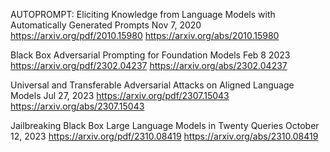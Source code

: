 AUTOPROMPT: Eliciting Knowledge from Language Models with Automatically Generated Prompts
Nov 7, 2020
https://arxiv.org/pdf/2010.15980
https://arxiv.org/abs/2010.15980

Black Box Adversarial Prompting for Foundation Models
Feb 8 2023
https://arxiv.org/pdf/2302.04237
https://arxiv.org/abs/2302.04237

Universal and Transferable Adversarial Attacks on Aligned Language Models
Jul 27, 2023
https://arxiv.org/pdf/2307.15043
https://arxiv.org/abs/2307.15043

Jailbreaking Black Box Large Language Models in Twenty Queries
October 12, 2023
https://arxiv.org/pdf/2310.08419
https://arxiv.org/abs/2310.08419




